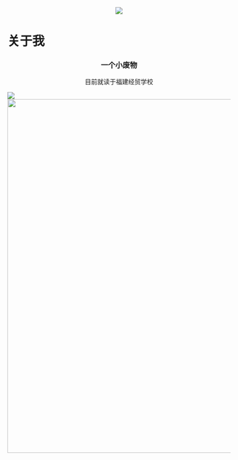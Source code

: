 <p align="center">
<img src="https://capsule-render.vercel.app/api?type=waving&color=timeGradient&height=300&&section=header&text={Hello World}&fontSize=90&fontAlign=50&fontAlignY=30&desc={Awesome Ajie}&descAlign=50&descSize=30&descAlignY=60&animation=twinkling" />
</p>

# 关于我
<div align="center">

### 一个小废物

目前就读于福建经贸学校

</div

<div style="display: flex;">
    <img src="https://github-readme-stats.vercel.app/api/top-langs/?username=ajdgg&layout=compact&theme=buefy" />
</div>


<img width="800" src="https://github-readme-activity-graph.vercel.app/graph?username=ajdgg&theme=github-compact&hide_border=true&area=true" />